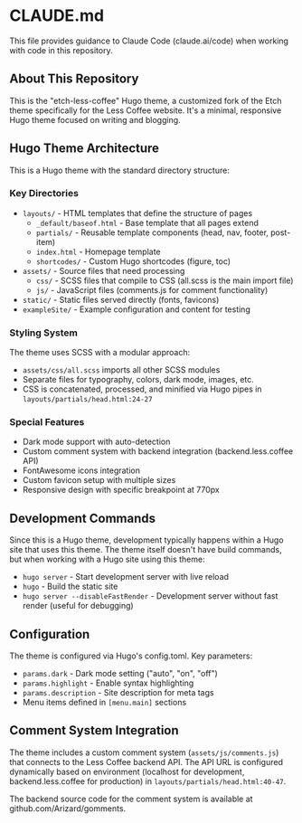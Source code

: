 # CLAUDE.md

This file provides guidance to Claude Code (claude.ai/code) when working with code in this repository.

## About This Repository

This is the "etch-less-coffee" Hugo theme, a customized fork of the Etch theme specifically for the Less Coffee website. It's a minimal, responsive Hugo theme focused on writing and blogging.

## Hugo Theme Architecture

This is a Hugo theme with the standard directory structure:

### Key Directories
- `layouts/` - HTML templates that define the structure of pages
  - `_default/baseof.html` - Base template that all pages extend
  - `partials/` - Reusable template components (head, nav, footer, post-item)
  - `index.html` - Homepage template
  - `shortcodes/` - Custom Hugo shortcodes (figure, toc)
- `assets/` - Source files that need processing
  - `css/` - SCSS files that compile to CSS (all.scss is the main import file)
  - `js/` - JavaScript files (comments.js for comment functionality)
- `static/` - Static files served directly (fonts, favicons)
- `exampleSite/` - Example configuration and content for testing

### Styling System
The theme uses SCSS with a modular approach:
- `assets/css/all.scss` imports all other SCSS modules
- Separate files for typography, colors, dark mode, images, etc.
- CSS is concatenated, processed, and minified via Hugo pipes in `layouts/partials/head.html:24-27`

### Special Features
- Dark mode support with auto-detection
- Custom comment system with backend integration (backend.less.coffee API)
- FontAwesome icons integration
- Custom favicon setup with multiple sizes
- Responsive design with specific breakpoint at 770px

## Development Commands

Since this is a Hugo theme, development typically happens within a Hugo site that uses this theme. The theme itself doesn't have build commands, but when working with a Hugo site using this theme:

- `hugo server` - Start development server with live reload
- `hugo` - Build the static site
- `hugo server --disableFastRender` - Development server without fast render (useful for debugging)

## Configuration

The theme is configured via Hugo's config.toml. Key parameters:
- `params.dark` - Dark mode setting ("auto", "on", "off")  
- `params.highlight` - Enable syntax highlighting
- `params.description` - Site description for meta tags
- Menu items defined in `[menu.main]` sections

## Comment System Integration

The theme includes a custom comment system (`assets/js/comments.js`) that connects to the Less Coffee backend API. The API URL is configured dynamically based on environment (localhost for development, backend.less.coffee for production) in `layouts/partials/head.html:40-47`.

The backend source code for the comment system is available at github.com/Arizard/gomments.